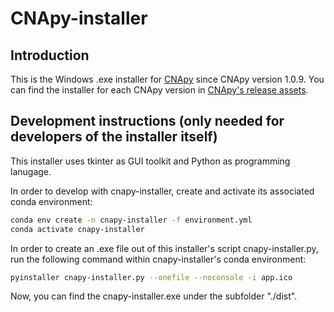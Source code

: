 # CNApy-installer

## Introduction

This is the Windows .exe installer for [CNApy](https://github.com/cnapy-org/CNApy) since CNApy version 1.0.9. You can find the installer for each CNApy version in [CNApy's release assets](https://github.com/cnapy-org/CNApy/releases).

## Development instructions (only needed for developers of the installer itself)

This installer uses tkinter as GUI toolkit and Python as programming lanugage.

In order to develop with cnapy-installer, create and activate its associated conda environment:

```sh
conda env create -n cnapy-installer -f environment.yml
conda activate cnapy-installer
```

In order to create an .exe file out of this installer's script cnapy-installer.py, run
the following command within cnapy-installer's conda environment:

```sh
pyinstaller cnapy-installer.py --onefile --noconsole -i app.ico
```

Now, you can find the cnapy-installer.exe under the subfolder "./dist".

